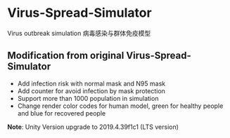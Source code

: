 # Virus-Spread-Simulator
Virus outbreak simulation 病毒感染与群体免疫模型

## Modification from original Virus-Spread-Simulator

* Add infection risk with normal mask and N95 mask
* Add counter for avoid infection by mask protection
* Support more than 1000 population in simulation
* Change render color codes for human model, green for healthy people and blue for recovered people

__Note__: Unity Version upgrade to 2019.4.39f1c1 (LTS version)